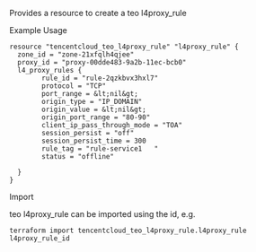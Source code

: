 Provides a resource to create a teo l4proxy_rule

Example Usage

```hcl
resource "tencentcloud_teo_l4proxy_rule" "l4proxy_rule" {
  zone_id = "zone-21xfqlh4qjee"
  proxy_id = "proxy-00dde483-9a2b-11ec-bcb0"
  l4_proxy_rules {
		rule_id = "rule-2qzkbvx3hxl7"
		protocol = "TCP"
		port_range = &lt;nil&gt;
		origin_type = "IP_DOMAIN"
		origin_value = &lt;nil&gt;
		origin_port_range = "80-90"
		client_ip_pass_through_mode = "TOA"
		session_persist = "off"
		session_persist_time = 300
		rule_tag = "rule-service1	"
		status = "offline"

  }
}
```

Import

teo l4proxy_rule can be imported using the id, e.g.

```
terraform import tencentcloud_teo_l4proxy_rule.l4proxy_rule l4proxy_rule_id
```
